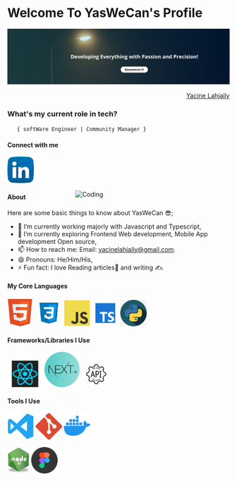 <h1>Welcome To YasWeCan's Profile</h1>

<code><img src="images/hero.png" width="and 500" title="HTML" /></code>

<div align="right" class="badge-base LI-profile-badge" data-locale="en_US" data-size="medium" data-theme="dark" data-type="VERTICAL" data-vanity="fuad-ajibola-5a0034166" data-version="v1"><a class="badge-base__link LI-simple-link" href="linkedin.com/in/jude-tochy-922492227//"> Yacine Lahjaily</a></div>


###   **What's my current role in tech?** </h2>
       { softWare Engineer | Community Manager } 

#### Connect with me 
<a href="https://www.linkedin.com/in/yacine-lahjaily/"><img src="images/linkedin.png" width="60" /></a>

<img align="right" alt="Coding" width="350" src="dev.gif"/>

#### About
Here are some basic things to know about YasWeCan 😎;

- 🔭 I’m currently working majorly with Javascript and Typescript,
- 🌱 I’m currently exploring Frontend Web development, Mobile App development Open source,
- 📫 How to reach me: Email: yacinelahjaily@gmail.com.
- 😄 Pronouns: He/Him/His,
- ⚡ Fun fact: I love Reading articles📖 and writing ✍.

#### My Core Languages
<code><img src="images/html.jpg" width="60" title="HTML" /></code>
<code><img src="images/css.jpg" width="60" title="CSS" /></code>
<code><img src="images/javascript.png" width="60" title="JavaScript" /></code>
<code><img src="images/typescript.png" width="60" title="TypeScript" /></code>
<code><img src="images/python.png" width="60" title="Python" /></code>

#### Frameworks/Libraries I Use
<code><img src="images/react.png" width="80" title="React" /></code>
<code><img src="images/next.webp" width="80" title="Next" /></code>
<code><img src="images/api.jpg" width="70" title="API" /></code>

#### Tools I Use
<code><img src="images/visualstudio.svg" width="60" title="Visual Studio Code" /></code>
<code><img src="images/git.jpg" width="60" title="Git" /></code>
<code><img src="images/docker.png" width="60" title="Docker" /></code>
<!-- <code><img src="images/power.png" width="80" title="Powershell" /></code> -->
<code><img src="images/R.png" width="50" title="NodeJS" /></code>
<code><img src="images/figma.jpeg" width="60" title="Figma" /></code>
             
